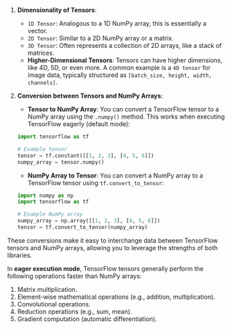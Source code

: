 
1. **Dimensionality of Tensors**:
   - `1D Tensor`: Analogous to a 1D NumPy array, this is essentially a vector.
   - `2D Tensor`: Similar to a 2D NumPy array or a matrix.
   - `3D Tensor`: Often represents a collection of 2D arrays, like a stack of matrices.
   - **Higher-Dimensional Tensors**: Tensors can have higher dimensions, like 4D, 5D, or even more.
   A common example is a `4D tensor` for image data, typically structured as `[batch_size, height, width, channels]`.

2. **Conversion between Tensors and NumPy Arrays**:
   - **Tensor to NumPy Array**: You can convert a TensorFlow tensor to a NumPy array using the `.numpy()` method. This works when executing TensorFlow eagerly (default mode):
   ```python
   import tensorflow as tf

   # Example tensor
   tensor = tf.constant([[1, 2, 3], [4, 5, 6]])
   numpy_array = tensor.numpy()
   ```
   - **NumPy Array to Tensor**: You can convert a NumPy array to a TensorFlow tensor using `tf.convert_to_tensor`:
   ```python
   import numpy as np
   import tensorflow as tf

   # Example NumPy array
   numpy_array = np.array([[1, 2, 3], [4, 5, 6]])
   tensor = tf.convert_to_tensor(numpy_array)
   ```

These conversions make it easy to interchange data between 
TensorFlow tensors and NumPy arrays, allowing you to leverage
the strengths of both libraries.

In **eager execution mode**, TensorFlow tensors generally perform
the following operations faster than NumPy arrays:

1. Matrix multiplication.
2. Element-wise mathematical operations (e.g., addition, multiplication).
3. Convolutional operations.
4. Reduction operations (e.g., sum, mean).
5. Gradient computation (automatic differentiation).
